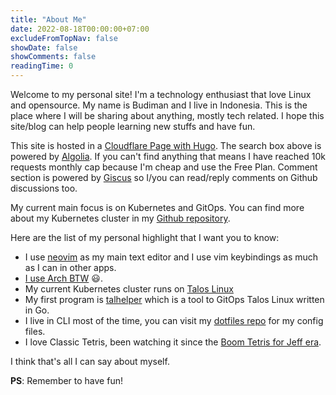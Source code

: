 ```yaml
---
title: "About Me"
date: 2022-08-18T00:00:00+07:00
excludeFromTopNav: false
showDate: false
showComments: false
readingTime: 0
---
```

Welcome to my personal site! I'm a technology enthusiast that love Linux and opensource.
My name is Budiman and I live in Indonesia.
This is the place where I will be sharing about anything, mostly tech related.
I hope this site/blog can help people learning new stuffs and have fun.

This site is hosted in a [Cloudflare Page with Hugo](https://developers.cloudflare.com/pages/framework-guides/deploy-a-hugo-site/).
The search box above is powered by [Algolia](https://www.algolia.com/).
If you can't find anything that means I have reached 10k requests monthly cap because I'm cheap and use the Free Plan.
Comment section is powered by [Giscus](https://giscus.app/) so I/you can read/reply comments on Github discussions too.

My current main focus is on Kubernetes and GitOps.
You can find more about my Kubernetes cluster in my [Github repository](https://github.com/budimanjojo/home-cluster).

Here are the list of my personal highlight that I want you to know:

- I use [neovim](https://neovim.io/) as my main text editor and I use vim keybindings as much as I can in other apps.
- [I use Arch BTW](https://knowyourmeme.com/memes/btw-i-use-arch) 😃.
- My current Kubernetes cluster runs on [Talos Linux](https://www.talos.dev/)
- My first program is [talhelper](https://github.com/budimanjojo/talhelper) which is a tool to GitOps Talos Linux written in Go.
- I live in CLI most of the time, you can visit my [dotfiles repo](https://github.com/budimanjojo/dotfiles) for my config files.
- I love Classic Tetris, been watching it since the [Boom Tetris for Jeff era](https://tetrisinterest.com/boom-tetris-for-jeff/).

I think that's all I can say about myself.

**PS**: Remember to have fun!
